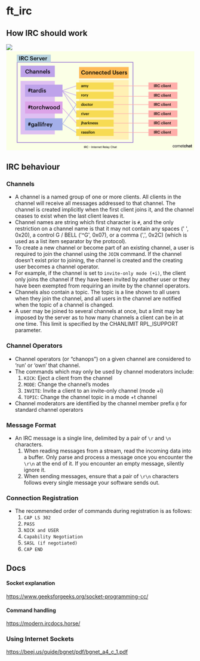 # ft_irc

## How IRC should work
<div>
	<img src="https://media.geeksforgeeks.org/wp-content/uploads/20220330131350/StatediagramforserverandclientmodelofSocketdrawio2-448x660.png">
	<img src="https://raw.githubusercontent.com/marineks/Ft_irc/main/assets/irc-shema.png">
</div>

## IRC behaviour
### Channels
- A channel is a named group of one or more clients. All clients in the channel will receive all messages addressed to that channel. The channel is created implicitly when the first client joins it, and the channel ceases to exist when the last client leaves it. 
- Channel names are string which first character is `#`, and the only restriction on a channel name is that it may not contain any spaces (' ', 0x20), a control G / BELL ('^G', 0x07), or a comma (',', 0x2C) (which is used as a list item separator by the protocol).
- To create a new channel or become part of an existing channel, a user is required to join the channel using the `JOIN` command. If the channel doesn’t exist prior to joining, the channel is created and the creating user becomes a channel operator.
- For example, if the channel is set to `invite-only mode (+i)`, the client only joins the channel if they have been invited by another user or they have been exempted from requiring an invite by the channel operators.
- Channels also contain a topic. The topic is a line shown to all users when they join the channel, and all users in the channel are notified when the topic of a channel is changed.
- A user may be joined to several channels at once, but a limit may be imposed by the server as to how many channels a client can be in at one time. This limit is specified by the CHANLIMIT RPL_ISUPPORT parameter.

### Channel Operators
- Channel operators (or “chanops”) on a given channel are considered to ‘run’ or ‘own’ that channel.
- The commands which may only be used by channel moderators include:
	1. `KICK`: Eject a client from the channel
	2. `MODE`: Change the channel’s modes
	3. `INVITE`: Invite a client to an invite-only channel (mode +i)
	4. `TOPIC`: Change the channel topic in a mode +t channel
- Channel moderators are identified by the channel member prefix `@` for standard channel operators

### Message Format
- An IRC message is a single line, delimited by a pair of `\r` and `\n` characters.
	1. When reading messages from a stream, read the incoming data into a buffer. Only parse and process a message once you encounter the `\r\n` at the end of it. If you encounter an empty message, silently ignore it.
	2. When sending messages, ensure that a pair of `\r\n` characters follows every single message your software sends out.

### Connection Registration 
- The recommended order of commands during registration is as follows:
	1. `CAP LS 302`
	2. `PASS`
	3. `NICK and USER`
	4. `Capability Negotiation`
	5. `SASL (if negotiated)`
	6. `CAP END`


## Docs
#### Socket explanation
https://www.geeksforgeeks.org/socket-programming-cc/

#### Command handling
https://modern.ircdocs.horse/

### Using Internet Sockets
https://beej.us/guide/bgnet/pdf/bgnet_a4_c_1.pdf